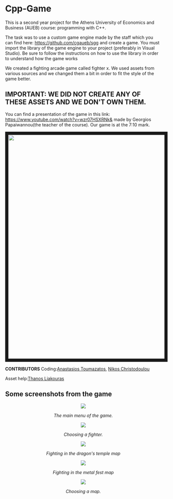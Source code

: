 # Cpp-Game
This is a second year project for the Athens University of Economics and Business (AUEB) course: programming with C++.

The task was to use a custom game engine made by the staff which you can find here: https://github.com/cgaueb/sgg and create a game. You must import the library of the game engine to your project (preferably in Visual Studio). Be sure to follow the instructions on how to use the library in order to understand how the game works

We created a fighting arcade game called fighter x. We used assets from various sources and we changed them a bit in order to fit the style of the game better. 




## IMPORTANT:  WE DID NOT CREATE ANY OF THESE ASSETS AND WE DON'T OWN THEM. 

You can find a presentation of the game in this link: https://www.youtube.com/watch?v=wzr07HSXRNk& made by Georgios Papaiwannou(the teacher of the course). Our game is at the 7:10 mark.

<a href="http://www.youtube.com/watch?feature=player_embedded&v=wzr07HSXRNk&
" target="_blank"><img src="http://img.youtube.com/vi/wzr07HSXRNk&/1.jpg" 
width="1080" height="720" border="10" /></a>

**CONTRIBUTORS**
Coding:[Anastasios Toumazatos](https://github.com/toumazatos "Anastasios Toumazatos"), [Nikos Christodoulou](https://github.com/nikos-christodoulou "Nikos Christodoulou")

Asset help:[Thanos Liakouras](https://github.com/thanos2940 "Thanos liakouras")


## Some screenshots from the game



<p align="center">
   <img src="https://user-images.githubusercontent.com/83087431/164090841-aed0af7d-b886-4c4e-bc9c-f63242c335e7.png"/> 
</p>

<p align="center">
  <i>The main menu of the game.</i> 
</p>

<p align="center">
   <img src="https://user-images.githubusercontent.com/83087431/164090945-9f34a898-b86b-45db-bd75-41460085ce9e.png"/> 
</p>


<p align="center">
  <i>Choosing a fighter.</i> 
</p>



<p align="center">
   <img src="https://user-images.githubusercontent.com/83087431/164090561-f3774d14-f8cc-424d-a6a7-6be743217232.png"/> 
</p>

<p align="center">
  <i>Fighting in the dragon's temple map</i> 
</p>



<p align="center">
   <img src="https://user-images.githubusercontent.com/83087431/164090631-c9e654d5-465c-4c68-b248-cf9dc3288d0e.png"/> 
</p>

<p align="center">
  <i>Fighting in the metal fest map</i> 
</p>



<p align="center">
   <img src="https://user-images.githubusercontent.com/83087431/164091132-be4bc7ef-a30a-416f-a1cb-04b76fe89300.png"/> 
</p>
<p align="center">
  <i>Choosing a map.</i> 
</p>


